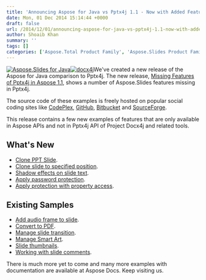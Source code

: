 ```yaml
---
title: 'Announcing Aspose for Java vs Pptx4j 1.1 - Now with Added Features'
date: Mon, 01 Dec 2014 15:14:44 +0000
draft: false
url: /2014/12/01/announcing-aspose-for-java-vs-pptx4j-1.1-now-with-added-features/
author: Shoaib Khan
summary: ''
tags: []
categories: ['Aspose.Total Product Family', 'Aspose.Slides Product Family']
---
```


[![][1]](https://blog.aspose.com/wp-content/uploads/sites/2/2014/06/aspose_slides-for-java1.png)[![][2]](https://blog.aspose.com/wp-content/uploads/sites/2/2014/08/docx4j.png)We've created a new release of the Aspose for Java comparison to Pptx4j. The new release, [Missing Features of Pptx4j in Aspose 1.1][3], shows a number of Aspose.Slides features missing in Pptx4j.

The source code of these examples is freely hosted on popular social coding sites like [CodePlex][4], [GitHub][5], [Bitbucket][6] and [SourceForge][7].

This release contains a few new examples of features that are only available in Aspose APIs and not in Pptx4j API of Project Docx4j and related tools.

## What's New

*   [Clone PPT Slide][8].
*   [Clone slide to specified position][9].
*   [Shadow effects on slide text][10].
*   [Apply password protection][11].
*   [Apply protection with property access][12].

## Existing Samples

*   [Add audio frame to slide][13].
*   [Convert to PDF][14].
*   [Manage slide transition][15].
*   [Manage Smart Art][16].
*   [Slide thumbnails][17].
*   [Working with slide comments][18].

There is much more yet to come and many more examples with documentation are available at Aspose Docs. Keep visiting us.




[1]: https://blog.aspose.com/wp-content/uploads/sites/2/2014/06/aspose_slides-for-java1.png "Aspose.Slides for Java"
[2]: https://blog.aspose.com/wp-content/uploads/sites/2/2014/08/docx4j.png "docx4j"
[3]: https://downloads.aspose.com/total
[4]: https://en.wikipedia.org/wiki/CodePlex
[5]: https://github.com/asposemarketplace/Aspose_Java_for_Docx4j
[6]: https://bitbucket.org/asposemarketplace/aspose-java-for-docx4j/
[7]: https://sourceforge.net/projects/asposejavafordocx4j/
[8]: https://docs.aspose.com/
[9]: https://docs.aspose.com/
[10]: https://docs.aspose.com/
[11]: https://docs.aspose.com/
[12]: https://docs.aspose.com/
[13]: https://docs.aspose.com/
[14]: https://docs.aspose.com/
[15]: https://docs.aspose.com/
[16]: https://docs.aspose.com/
[17]: https://docs.aspose.com/
[18]: https://docs.aspose.com/




